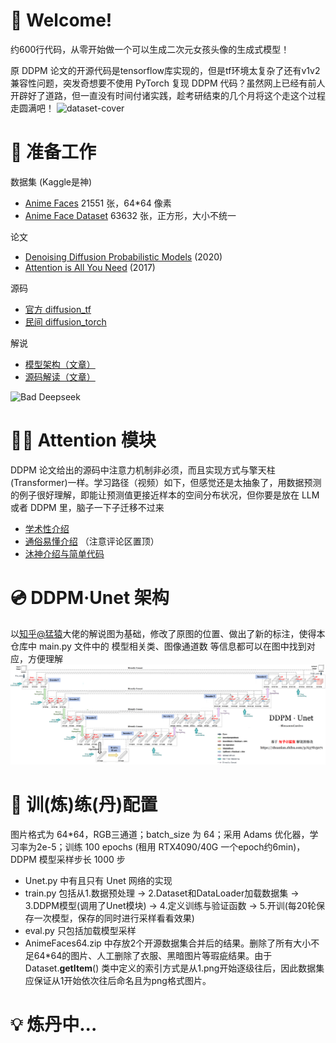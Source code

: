 # 👋 Welcome!

约600行代码，从零开始做一个可以生成二次元女孩头像的生成式模型！

原 DDPM 论文的开源代码是tensorflow库实现的，但是tf环境太复杂了还有v1v2兼容性问题，突发奇想要不使用 PyTorch 复现 DDPM 代码？虽然网上已经有前人开辟好了道路，但一直没有时间付诸实践，趁考研结束的几个月将这个走这个过程走圆满吧！
![dataset-cover](https://github.com/user-attachments/assets/a5e330ce-454e-4070-a10f-63a339c06c6d)


# 🔧 准备工作

数据集 (Kaggle是神)
- [Anime Faces](https://www.kaggle.com/datasets/soumikrakshit/anime-faces) 21551 张，64*64 像素
- [Anime Face Dataset](https://www.kaggle.com/datasets/splcher/animefacedataset/data) 63632 张，正方形，大小不统一

论文
- [Denoising Diffusion Probabilistic Models](https://dl.acm.org/doi/abs/10.5555/3495724.3496298) (2020)
- [Attention is All You Need](https://dl.acm.org/doi/10.5555/3295222.3295349) (2017)

源码
- [官方 diffusion_tf](https://github.com/hojonathanho/diffusion)
- [民间 diffusion_torch](https://github.com/labmlai/annotated_deep_learning_paper_implementations/blob/master/labml_nn/diffusion/ddpm)

解说
- [模型架构（文章）](https://zhuanlan.zhihu.com/p/637815071)
- [源码解读（文章）](https://zhuanlan.zhihu.com/p/655568910)



![Bad Deepseek](https://github.com/user-attachments/assets/f791ff38-32b9-4abb-8f35-fea3d69a2e16)



# 👨‍💻 Attention 模块

DDPM 论文给出的源码中注意力机制非必须，而且实现方式与擎天柱(Transformer)一样。学习路径（视频）如下，但感觉还是太抽象了，用数据预测的例子很好理解，即能让预测值更接近样本的空间分布状况，但你要是放在 LLM 或者 DDPM 里，脑子一下子迁移不过来

- [学术性介绍](https://www.bilibili.com/video/BV1TZ421j7Ke)
- [通俗易懂介绍](https://www.bilibili.com/video/BV1dt4y1J7ov) （注意评论区置顶）
- [沐神介绍与简单代码](https://www.bilibili.com/video/BV1264y1i7R1) 



# 💿 DDPM·Unet 架构

以[知乎@猛猿]()大佬的解说图为基础，修改了原图的位置、做出了新的标注，使得本仓库中 main.py 文件中的 模型相关类、图像通道数 等信息都可以在图中找到对应，方便理解
![Unet](./unet.png)



# 💊 训(炼)练(丹)配置

 图片格式为 64*64，RGB三通道；batch_size 为 64；采用 Adams 优化器，学习率为2e-5；训练 100 epochs (租用 RTX4090/40G 一个epoch约6min)，DDPM 模型采样步长 1000 步
 - Unet.py 中有且只有 Unet 网络的实现
 - train.py 包括从1.数据预处理 -> 2.Dataset和DataLoader加载数据集 -> 3.DDPM模型(调用了Unet模块) -> 4.定义训练与验证函数 -> 5.开训(每20轮保存一次模型，保存的同时进行采样看看效果)
 - eval.py 只包括加载模型采样
 - AnimeFaces64.zip 中存放2个开源数据集合并后的结果。删除了所有大小不足64*64的图片、人工删除了衣服、黑暗图片等瑕疵结果。由于Dataset.__getItem__() 类中定义的索引方式是从1.png开始逐级往后，因此数据集应保证从1开始依次往后命名且为png格式图片。

 


# 💡 炼丹中...
